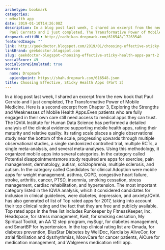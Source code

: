 ```yaml
---
archetype: bookmark
categories:
- mHealth app
date: 2019-01-10T14:26:08Z
description: In a blog post last week, I shared an excerpt from the new book that
  Paul Cerrato and I just completed, The Transformative Power of Mobile Medicine.
dropmark.editURL: http://radhikan.dropmark.com/616548/17263540
featuredImage: ""
link: http://geekdoctor.blogspot.com/2019/01/choosing-effective-sticky-health-apps_10.html
linkBrand: geekdoctor.blogspot.com
slug: geekdoctor-blogspot-choosing-effective-sticky-health-apps-part-2
socialScore: 49
socialScoreSimulated: true
source:
  name: Dropmark
  apiendpoint: https://shah.dropmark.com/616548.json
title: Choosing Effective, Sticky Health Apps (Part 2)
---
```

In a blog post last week, I shared an excerpt from the new book that Paul Cerrato and I just completed, The Transformative Power of Mobile Medicine. Here is a second excerpt from Chapter 3, Exploring the Strengths and Weaknesses of Mobile Health Apps.Even patients who are fully engaged in their own care still need access to medical apps they can trust. The IQVIA Institute for Human Data Science has performed a detailed analysis of the clinical evidence supporting mobile health apps, rating their maturity and relative quality. Its rating scale places a single observational study near the bottom of the scale, progressing upwards through multiple observational studies, a single randomized controlled trial, multiple RCTs, a single meta-analysis, and several meta-analyses. Using this methodology, it organized mobile apps into several categories. In the category called Potential disappointmentsmore study required are apps for exercise, pain management, dermatology, autism, schizophrenia, multiple sclerosis, and autism. In the category called Candidates for clinical Adoption were mobile apps for weight management, asthma, COPD, congestive heart failure, stroke, arthritis, cancer, PTSD, insomnia, smoking cessation, stress management, cardiac rehabilitation, and hypertension. The most important category listed in the IQVIA analysis, which it considered candidates for inclusion in clinical guidelines, were diabetes, depression, and anxiety.IQVIA has also generated of list of Top rated apps for 2017, taking into account their top clinical rating and the fact that they are free and publicly available. Top rated apps in the free list includes Runkeeper by FitnessKeeper, Inc, Headspace, for stress management, Kwit, for smoking cessation, My Spiritual Toolkit, an AA 12 step program, mySugr, for diabetes management, and SmartBP for hypertension. In the top clinical rating list are Omada, for diabetes prevention, BlusStar Diabetes by WellDoc, Kardia by AliveCor, for atrial fibrillation and dysrhythmias, MoovCare for cancer patients, AiCure for medication management, and Walgreens medication refill app.

